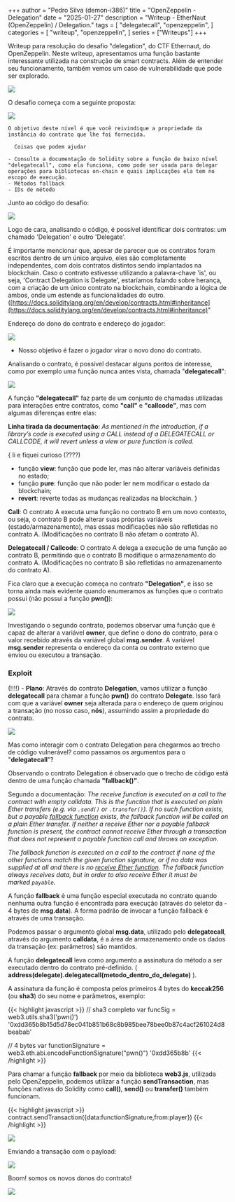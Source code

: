 +++
author = "Pedro Silva (demon-i386)"
title = "OpenZeppelin - Delegation"
date = "2025-01-27"
description = "Writeup - EtherNaut (OpenZeppelin) / Delegation."
tags = [
    "delegatecall",
    "openzeppelin",
]
categories = [
    "writeup",
    "openzeppelin",
]
series = ["Writeups"]
+++

Writeup para resolução do desafio "delegation", do CTF Ethernaut, do OpenZeppelin.
Neste writeup, apresentamos uma função bastante interessante utilizada na construção de smart contracts. Além de entender seu funcionamento, também vemos um caso de vulnerabilidade que pode ser explorado.

![](../attachment/c443f8b24547f0eac7c7ea65b2bb79ae.png)

O desafio começa com a seguinte proposta:

![](../attachment/d73f9657c81f499aaaa980e61b820dc6.png)

```
O objetivo deste nível é que você reivindique a propriedade da instância do contrato que lhe foi fornecida.

  Coisas que podem ajudar

- Consulte a documentação do Solidity sobre a função de baixo nível "delegatecall", como ela funciona, como pode ser usada para delegar operações para bibliotecas on-chain e quais implicações ela tem no escopo de execução.
- Métodos fallback
- IDs de método
```

Junto ao código do desafio:

![](../attachment/fc51c17a343f36157b73b4bfdcbad055.png)

Logo de cara, analisando o código, é possível identificar dois contratos: um chamado 'Delegation' e outro 'Delegate'.

É importante mencionar que, apesar de parecer que os contratos foram escritos dentro de um único arquivo, eles são completamente independentes, com dois contratos distintos sendo implantados na blockchain. Caso o contrato estivesse utilizando a palavra-chave 'is', ou seja, 'Contract Delegation is Delegate', estaríamos falando sobre herança, com a criação de um único contrato na blockchain, combinando a lógica de ambos, onde um estende as funcionalidades do outro. ([https://docs.soliditylang.org/en/develop/contracts.html#inheritance](https://docs.soliditylang.org/en/develop/contracts.html#inheritance)"

Endereço do dono do contrato e endereço do jogador:

![](../attachment/6e0efefec4bc89751f87c4a220e0b6ea.png)
- Nosso objetivo é fazer o jogador virar o novo dono do contrato.


Analisando o contrato, é possível destacar alguns pontos de interesse, como por exemplo uma função nunca antes vista, chamada "**delegatecall**":

![](../attachment/04b195151116d471013d897b4420c774.png)

A função **"delegatecall"** faz parte de um conjunto de chamadas utilizadas para interações entre contratos, como **"call"** e **"callcode"**, mas com algumas diferenças entre elas:

**Linha tirada da documentação**: _As mentioned in the introduction, if a library’s code is executed using a CALL instead of a DELEGATECALL or CALLCODE, it will revert unless a view or pure function is called._

{  li e fiquei curioso (????)
- função **view**: função que pode ler, mas não alterar variáveis definidas no estado;
- função **pure**: função que não poder ler nem modificar o estado da blockchain;
- **revert**: reverte todas as mudanças realizadas na blockchain.
}

**Call**: O contrato A executa uma função no contrato B em um novo contexto, ou seja, o contrato B pode alterar suas próprias variáveis (estado/armazenamento), mas essas modificações não são refletidas no contrato A. (Modificações no contrato B não afetam o contrato A).

**Delegatecall / Callcode**: O contrato A delega a execução de uma função ao contrato B, permitindo que o contrato B modifique o armazenamento do contrato A. (Modificações no contrato B são refletidas no armazenamento do contrato A).

Fica claro que a execução começa no contrato **"Delegation"**, e isso se torna ainda mais evidente quando enumeramos as funções que o contrato possui (não possui a função **pwn()**):

![](../attachment/7d14f5e796e3d95850b8aa29b1917bbc.png)

Investigando o segundo contrato, podemos observar uma função que é capaz de alterar a variável **owner**, que define o dono do contrato, para o valor recebido através da variável global **msg.sender**. A variável **msg.sender** representa o endereço da conta ou contrato externo que enviou ou executou a transação.


### Exploit

(!!!!) - **Plano**: Através do contrato **Delegation**, vamos utilizar a função **delegatecall** para chamar a função **pwn()** do contrato **Delegate**. Isso fará com que a variável **owner** seja alterada para o endereço de quem originou a transação (no nosso caso, **nós**), assumindo assim a propriedade do contrato.


![](../attachment/485f1acf182ea499aeed5b4cfe59d76c.png)

Mas como interagir com o contrato Delegation para chegarmos ao trecho de código vulnerável? como passamos os argumentos para o "**delegatecall**"?

Observando o contrato Delegation é observado que o trecho de código está dentro de uma função chamada **"fallback()"**.

Segundo a documentação: *The receive function is executed on a call to the contract with empty calldata. This is the function that is executed on plain Ether transfers (e.g. via `.send()` or `.transfer()`). If no such function exists, but a payable [fallback function](https://docs.soliditylang.org/en/latest/contracts.html#fallback-function) exists, the fallback function will be called on a plain Ether transfer. If neither a receive Ether nor a payable fallback function is present, the contract cannot receive Ether through a transaction that does not represent a payable function call and throws an exception.*

*The fallback function is executed on a call to the contract if none of the other functions match the given function signature, or if no data was supplied at all and there is no [receive Ether function](https://docs.soliditylang.org/en/latest/contracts.html#receive-ether-function). The fallback function always receives data, but in order to also receive Ether it must be marked `payable`.*

A função **fallback** é uma função especial executada no contrato quando nenhuma outra função é encontrada para execução (através do seletor da - 4 bytes de **msg.data**). A forma padrão de invocar a função fallback é através de uma transação.

Podemos passar o argumento global **msg.data**, utilizado pelo **delegatecall**, através do argumento **calldata**, é a área de armazenamento onde os dados da transação (ex: parâmetros) são mantidos.

A função **delegatecall** leva como argumento a assinatura do método a ser executado dentro do contrato pré-definido. ( **address(delegate).delegatecall(metodo_dentro_do_delegate)** ).

A assinatura da função é composta pelos primeiros 4 bytes do **keccak256** (ou **sha3**) do seu nome e parâmetros, exemplo:

{{< highlight javascript >}}
// sha3 completo
var funcSig = web3.utils.sha3('pwn()')
'0xdd365b8b15d5d78ec041b851b68c8b985bee78bee0b87c4acf261024d8beabab'

// 4 bytes
var functionSignature = web3.eth.abi.encodeFunctionSignature("pwn()")
'0xdd365b8b'
{{< /highlight >}}


Para chamar a função **fallback** por meio da biblioteca **web3.js**, utilizada pelo OpenZeppelin, podemos utilizar a função **sendTransaction**, mas funções nativas do Solidity como **call()**, **send()** ou **transfer()** também funcionam.

{{< highlight javascript >}}
contract.sendTransaction({data:functionSignature,from:player})
{{< /highlight >}}


![](../attachment/d42cbbc3066bc58332acbd18a7e36085.png)

Enviando a transação com o payload:

![](../attachment/cc53f9148290272c34c1a71dc1fca898.png)


Boom! somos os novos donos do contrato!

![](../attachment/37dc865d1e62a4a659507c7e5c00c6e7.png)


